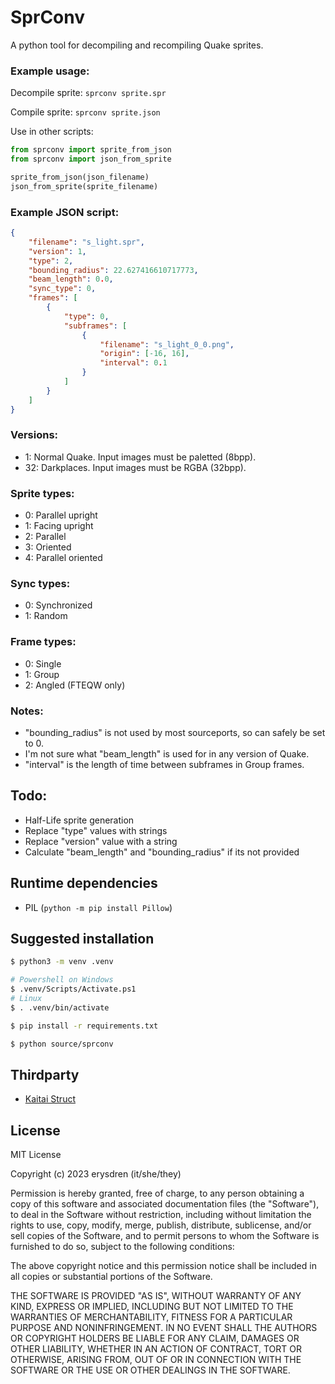# SprConv

A python tool for decompiling and recompiling Quake sprites.

### Example usage:

Decompile sprite: `sprconv sprite.spr`

Compile sprite: `sprconv sprite.json`

Use in other scripts:

```python
from sprconv import sprite_from_json
from sprconv import json_from_sprite

sprite_from_json(json_filename)
json_from_sprite(sprite_filename)
```

### Example JSON script:

```json
{
    "filename": "s_light.spr",
    "version": 1,
    "type": 2,
    "bounding_radius": 22.627416610717773,
    "beam_length": 0.0,
    "sync_type": 0,
    "frames": [
        {
            "type": 0,
            "subframes": [
                {
                    "filename": "s_light_0_0.png",
                    "origin": [-16, 16],
                    "interval": 0.1
                }
            ]
        }
    ]
}
```

### Versions:

- 1: Normal Quake. Input images must be paletted (8bpp).
- 32: Darkplaces. Input images must be RGBA (32bpp).

### Sprite types:

- 0: Parallel upright
- 1: Facing upright
- 2: Parallel
- 3: Oriented
- 4: Parallel oriented

### Sync types:

- 0: Synchronized
- 1: Random

### Frame types:

- 0: Single
- 1: Group
- 2: Angled (FTEQW only)

### Notes:

- "bounding_radius" is not used by most sourceports, so can safely be set to 0.
- I'm not sure what "beam_length" is used for in any version of Quake.
- "interval" is the length of time between subframes in Group frames.

## Todo:

- Half-Life sprite generation
- Replace "type" values with strings
- Replace "version" value with a string
- Calculate "beam_length" and "bounding_radius" if its not provided

## Runtime dependencies

- PIL (`python -m pip install Pillow`)

## Suggested installation

```sh
$ python3 -m venv .venv

# Powershell on Windows
$ .venv/Scripts/Activate.ps1
# Linux
$ . .venv/bin/activate

$ pip install -r requirements.txt

$ python source/sprconv
```

## Thirdparty

- [Kaitai Struct](https://kaitai.io/)

## License

MIT License

Copyright (c) 2023 erysdren (it/she/they)

Permission is hereby granted, free of charge, to any person obtaining a copy of this software and associated documentation files (the "Software"), to deal in the Software without restriction, including without limitation the rights to use, copy, modify, merge, publish, distribute, sublicense, and/or sell copies of the Software, and to permit persons to whom the Software is furnished to do so, subject to the following conditions:

The above copyright notice and this permission notice shall be included in all copies or substantial portions of the Software.

THE SOFTWARE IS PROVIDED "AS IS", WITHOUT WARRANTY OF ANY KIND, EXPRESS OR IMPLIED, INCLUDING BUT NOT LIMITED TO THE WARRANTIES OF MERCHANTABILITY, FITNESS FOR A PARTICULAR PURPOSE AND NONINFRINGEMENT. IN NO EVENT SHALL THE AUTHORS OR COPYRIGHT HOLDERS BE LIABLE FOR ANY CLAIM, DAMAGES OR OTHER LIABILITY, WHETHER IN AN ACTION OF CONTRACT, TORT OR OTHERWISE, ARISING FROM, OUT OF OR IN CONNECTION WITH THE SOFTWARE OR THE USE OR OTHER DEALINGS IN THE SOFTWARE.
